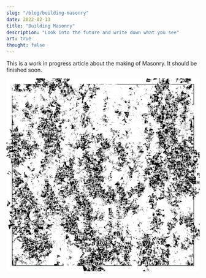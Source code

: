 ```yaml
---
slug: "/blog/building-masonry"
date: 2022-02-13
title: "Building Masonry"
description: "Look into the future and write down what you see"
art: true
thought: false
---
```


This is a work in progress article about the making of Masonry. It should be finished soon.

![masonry](../images/masonry-5.png)